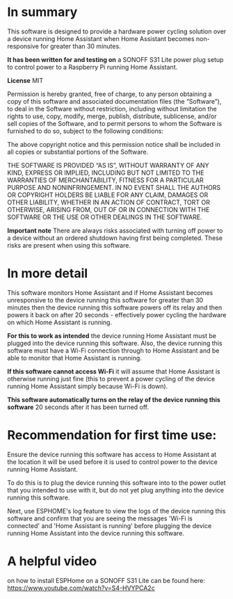 # In summary
This software is designed to provide a hardware power cycling solution over a device running Home Assistant when Home Assistant becomes non-responsive for greater than 30 minutes.

**It has been written for and testing on**
a SONOFF S31 Lite power plug setup to control power to a Raspberry Pi running Home Assistant.

**License**
MIT

Permission is hereby granted, free of charge, to any person obtaining a copy of this software and associated documentation files (the “Software”), to deal in the Software without restriction, including without limitation the rights to use, copy, modify, merge, publish, distribute, sublicense, and/or sell copies of the Software, and to permit persons to whom the Software is furnished to do so, subject to the following conditions:

The above copyright notice and this permission notice shall be included in all copies or substantial portions of the Software.

 THE SOFTWARE IS PROVIDED “AS IS”, WITHOUT WARRANTY OF ANY KIND, EXPRESS OR IMPLIED, INCLUDING BUT NOT LIMITED TO THE WARRANTIES OF MERCHANTABILITY, FITNESS FOR A PARTICULAR PURPOSE AND NONINFRINGEMENT. IN NO EVENT SHALL THE AUTHORS OR COPYRIGHT HOLDERS BE LIABLE FOR ANY CLAIM, DAMAGES OR OTHER LIABILITY, WHETHER IN AN ACTION OF CONTRACT, TORT OR OTHERWISE, ARISING FROM, OUT OF OR IN CONNECTION WITH THE SOFTWARE OR THE USE OR OTHER DEALINGS IN THE SOFTWARE.

**Important note** 
There are always risks associated with turning off power to a device without an ordered shutdown having first being completed. These risks are present when using this software.  

# In more detail 
This software monitors Home Assistant and if Home Assistant becomes unresponsive to the device running this software for greater than 30 minutes then the device running this software powers off its relay and then powers it back on after 20 seconds - effectively power cycling the hardware on which Home Assistant is running.

**For this to work as intended** 
the device running Home Assistant must be plugged into the device running this software.  Also, the device running this software must have a Wi-Fi connection through to Home Assistant and be able to monitor that Home Assistant is running.

**If this software cannot access Wi-Fi** it will assume that Home Assistant is otherwise running just fine (this to prevent a power cycling of the device running Home Assistant simply because Wi-Fi is down).

**This software automatically turns on the relay of the device running this software** 
20 seconds after it has been turned off.

# Recommendation for first time use:

Ensure the device running this software has access to Home Assistant at the location it will be used before it is used to control power to the device running Home Assistant.

To do this is to plug the device running this software into to the power outlet that you intended to use with it, but do not yet plug anything into the device running this software.

Next, use ESPHOME's log feature to view the logs of the device running this software and confirm that you are seeing the messages 'Wi-Fi is connected' and 'Home Assistant is running' before plugging the device running Home Assistant into the device running this software.

# A helpful video 
on how to install ESPHome on a SONOFF S31 Lite can be found here:
https://www.youtube.com/watch?v=S4-HVYPCA2c
